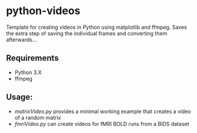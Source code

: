 # python-videos
Template for creating videos in Python using matplotlib and ffmpeg.
Saves the extra step of saving the individual frames and converting them afterwards...

## Requirements
 - Python 3.X
 - ffmpeg

## Usage:
- *matrixVideo.py* provides a minimal working example that creates a video of a random matrix
- *fmriVideo.py* can create videos for fMRI BOLD runs from a BIDS dataset
